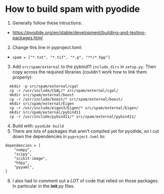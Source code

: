 # How to build spam with pyodide
1. Generally follow these intructions:
 - https://pyodide.org/en/stable/development/building-and-testing-packages.html
2. Change this line in pyproject.toml:
 - `spam = ["*.txt", "*.tif", "*.p", "**/*.hpp"]`
3. Add `src/spam/external` to the pybind11 `include_dirs` in `setup.py`. Then copy across the required libraries (couldn't work how to link them properly):
```
  mkdir -p src/spam/external/cgal
  cp -r /usr/include/CGAL/* src/spam/external/cgal/
  mkdir src/spam/external/boost
  cp -r /usr/include/boost/* src/spam/external/boost/
  mkdir src/spam/external/Eigen
  cp -r /usr/include/eigen3/Eigen/* src/spam/external/Eigen/
  mkdir src/spam/external/pybind11
  cp -r /usr/include/pybind11/* src/spam/external/pybind11/
  ```
4. Build with: `pyodide build`
5. There are lots of packages that aren't compiled yet for pyodide, so I cut down the dependencies in `pyproject.toml` to:
```
dependencies = [
    "numpy",
    "scipy",
    "scikit-image",
    "h5py",
    "pyyaml",
]
```
6. I also had to comment out a _LOT_ of code that relied on those packages. In particular in the __init__.py files.